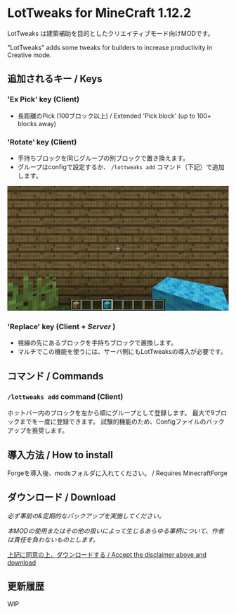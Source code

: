 # LotTweaks for MineCraft 1.12.2

LotTweaks は建築補助を目的としたクリエイティブモード向けMODです。

"LotTweaks" adds some tweaks for builders to increase productivity in Creative mode.

## 追加されるキー / Keys

### 'Ex Pick' key (Client)

- 長距離のPick (100ブロック以上) / Extended 'Pick block' (up to 100+ blocks away)

### 'Rotate' key (Client)

- 手持ちブロックを同じグループの別ブロックで置き換えます。
- グループはconfigで設定するか、 `/lottweaks add` コマンド（下記）で追加します。

![aa](rotate.gif)

### 'Replace' key (Client + *Server* )

- 視線の先にあるブロックを手持ちブロックで置換します。
- マルチでこの機能を使うには、サーバ側にもLotTweaksの導入が必要です。

## コマンド / Commands

### `/lottweaks add` command (Client)

ホットバー内のブロックを左から順にグループとして登録します。
最大で9ブロックまでを一度に登録できます。
試験的機能のため、Configファイルのバックアップを推奨します。

## 導入方法 / How to install

Forgeを導入後、modsフォルダに入れてください。 / Requires MinecraftForge

## ダウンロード / Download

*必ず事前の&定期的なバックアップを実施してください。*

*本MODの使用またはその他の扱いによって生じるあらゆる事柄について、作者は責任を負わないものとします。*

[上記に同意の上、ダウンロードする / Accept the disclaimer above and download](https://drive.google.com/drive/folders/15P4FLZgDrP7vwP9E47XhJRwj71IVASuc)

## 更新履歴

WIP




